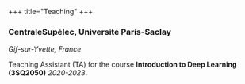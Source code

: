 +++
title="Teaching"
+++

### CentraleSupélec, Université Paris-Saclay

_Gif-sur-Yvette, France_

Teaching Assistant (TA) for the course **Introduction to Deep Learning (3SQ2050)**
_2020-2023_.
